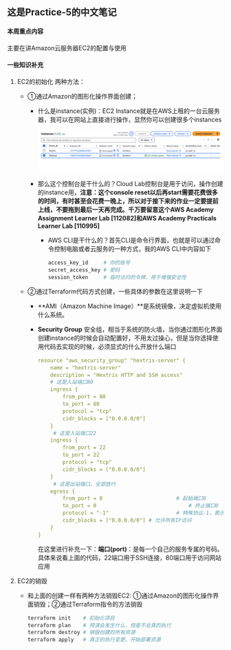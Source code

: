## 这是Practice-5的中文笔记

#### 本周重点内容
主要在讲Amazon云服务器EC2的配置与使用

#### 一些知识补充
1. EC2的初始化
   两种方法：
   - ①通过Amazon的图形化操作界面创建；

     - 什么是instance(实例)：EC2 Instance就是在AWS上租的一台云服务器，我可以在网站上直接进行操作，显然你可以创建很多个instances

       ![instance](./assets/instance.png)

     - 那么这个控制台是干什么的？Cloud Lab控制台是用于访问，操作创建的instance用，**注意：这个console reset以后再start需要花费很多的时间，有时甚至会花费一晚上，所以对于接下来的作业一定要提前上线，不要拖到最后一天再完成。千万要留意这个AWS Academy Assignment Learner Lab [112082]和AWS Academy Practicals Learner Lab [110995]**

       - AWS CLI是干什么的？首先CLI是命令行界面，也就是可以通过命令控制电脑或者云服务的一种方式，我的AWS CLI中内容如下

         ```bash
         access_key_id     # 你的账号
         secret_access_key # 密码
         session_token     # 临时访问的令牌，用于增强安全性
         ```

         

   - ②通过Terraform代码方式创建，一些具体的参数在这里说明一下
     - **AMI（Amazon Machine Image）**是系统镜像，决定虚拟机使用什么系统。
     
     - **Security Group** 安全组，相当于系统的防火墙，当你通过图形化界面创建instance的时候会自动配置好，不用太过操心，但是当你选择使用代码去实现的时候，必须显式的什么开放什么端口
     
       ```yaml
       resource "aws_security_group" "hextris-server" {
           name = "hextris-server"
           description = "Hextris HTTP and SSH access"
           # 这是入站端口80
           ingress {
               from_port = 80
               to_port = 80
               protocol = "tcp"
               cidr_blocks = ["0.0.0.0/0"]
           }
       		# 这是入站端口22
           ingress {
               from_port = 22
               to_port = 22
               protocol = "tcp"
               cidr_blocks = ["0.0.0.0/0"]
           }
       		# 这是出站端口，全部放行
           egress {
               from_port = 0   						# 起始端口0
               to_port = 0		  						# 终止端口0
               protocol = "-1" 						# 特殊协议-1，表示所以协议都匹配
               cidr_blocks = ["0.0.0.0/0"] # 允许所有IP访问
           }
       }
       ```
     
       在这里进行补充一下：**端口(port)**：是每一个自己的服务专属的号码。具体来说看上面的代码，22端口用于SSH连接，80端口用于访问网站应用

2. EC2的销毁

   - 和上面的创建一样有两种方法销毁EC2: ①通过Amazon的图形化操作界面销毁；②通过Terraform指令的方法销毁

     ```bash
     terraform init    # 初始化项目
     terraform plan    # 预演会发生什么，但是不会真的执行
     terraform destroy # 销毁创建的所有资源
     terraform apply   # 真正的执行变更，开始部署资源
     ```

     
